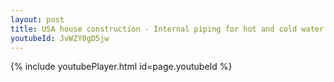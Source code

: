 ```yaml
---
layout: post
title: USA house construction - Internal piping for hot and cold water whatsapp status
youtubeId: JvWZY0gD5jw
---
```


{% include youtubePlayer.html id=page.youtubeId %}
